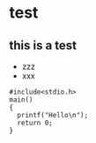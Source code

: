 # test
## this is a test
- zzz
- xxx
```
#include<stdio.h>
main()
{
  printf("Hello\n");
  return 0;
}
```
